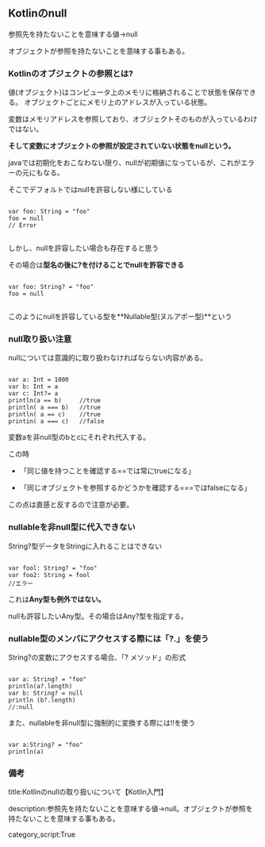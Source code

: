 


## Kotlinのnull

参照先を持たないことを意味する値→null 

オブジェクトが参照を持たないことを意味する事もある。

### Kotlinのオブジェクトの参照とは? 

値(オブジェクト)はコンピュータ上のメモリに格納されることで状態を保存できる。 
オブジェクトごとにメモリ上のアドレスが入っている状態。 

変数はメモリアドレスを参照しており、オブジェクトそのものが入っているわけではない。 

**そして変数にオブジェクトの参照が設定されていない状態をnullという。**

javaでは初期化をおこなわない限り、nullが初期値になっているが、これがエラーの元にもなる。

そこでデフォルトではnullを許容しない様にしている 

<pre><code> 
var foo: String = "foo" 
foo = null 
// Error

</code></pre> 

しかし、nullを許容したい場合も存在すると思う 

その場合は**型名の後に?を付けることでnullを許容できる**

<pre><code> 
var foo: String? = "foo" 
foo = null 

</code></pre>

このようにnullを許容している型を**Nullable型(ヌルアボー型)**という

### null取り扱い注意

nullについては意識的に取り扱わなければならない内容がある。

<pre><code> 
var a: Int = 1000 
var b: Int = a 
var c: Int?= a
println(a == b)     //true 
println( a === b)   //true 
println( a == c)    //true 
printin( a === c)   //false
</code></pre>


変数aを非null型のbとcにそれぞれ代入する。 

この時 

- 「同じ値を持つことを確認する==では常にtrueになる」

- 「同じオブジェクトを参照するかどうかを確認する===ではfalseになる」

この点は直感と反するので注意が必要。


### nullableを非null型に代入できない 

String?型データをStringに入れることはできない

<pre><code> 
var fool: String? = "foo" 
var foo2: String = fool 
//エラー 
</code></pre> 

これは**Any型も例外ではない。**

nullも許容したいAny型。その場合はAny?型を指定する。

### nullable型のメンバにアクセスする際には「?.」を使う 

String?の変数にアクセスする場合、「? メソッド」の形式

<pre><code> 
var a: String? = "foo"
println(a?.length)
var b: String? = null 
println (b?.length) 
//:null 
</code></pre>

また、nullableを非null型に強制的に変換する際には!!を使う

<pre><code>
var a:String? = "foo" 
println(a)
</code></pre>

### 備考

title:Kotlinのnullの取り扱いについて【Kotlin入門】

description:参照先を持たないことを意味する値→null。オブジェクトが参照を持たないことを意味する事もある。

category_script:True


